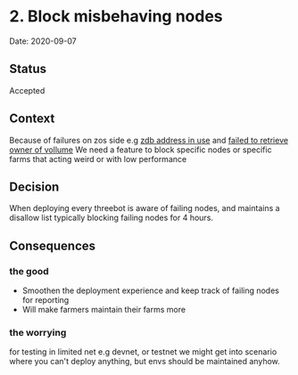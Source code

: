 # 2. Block misbehaving nodes

Date: 2020-09-07

## Status

Accepted

## Context

Because of failures on zos side e.g [zdb address in use](https://github.com/threefoldtech/zos/issues/916) and [failed to retrieve owner of vollume](https://github.com/threefoldtech/zos/issues/919) We need a feature to block specific nodes or specific farms that acting weird or with low performance


## Decision

When deploying every threebot is aware of failing nodes, and maintains a disallow list typically blocking failing nodes for 4 hours.

## Consequences

### the good
- Smoothen the deployment experience and keep track of failing nodes for reporting
- Will make farmers maintain their farms more

### the worrying

for testing in limited net e.g devnet, or testnet we might get into scenario where you can't deploy anything, but envs should be maintained anyhow.